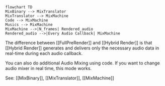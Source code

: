 ```mermaid
flowchart TD
MixBinary --> MixTranslator
MixTranslator --> MixMachine
Code --> MixMachine
Musics --> MixMachine
MixMachine -->|N_frames| Rendered_audio
Rendered_audio -->|Every Audio Callback| MixMachine
```

The difference between [[FullPreRender]] and [[Hybrid Render]] is that [[Hybrid Render]] generates and delivers only the necessary audio data in real-time during each audio callback.

You can also do additional Audio Mixing using code. If you want to change audio mixer in real time, this mode works.

See: [[MixBinary]], [[MixTranslator]], [[MixMachine]]